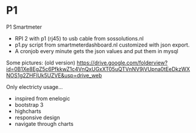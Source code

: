 # P1
P1 Smartmeter

* RPI 2 with p1 (rj45) to usb cable from sossolutions.nl
* p1.py script from smartmeterdashboard.nl customized with json export.
* A cronjob every minute gets the json values and put them in mysql

Some pictures: (old version)
https://drive.google.com/folderview?id=0B1Xe8EgZ5c6PfkkwZ1c4VnQxUGxXT05uQTVnNV9jVUpna0tEeDkzWXNOS1g2ZHFlUk5UZVE&usp=drive_web


Only electricty usage...
* inspired from enelogic
* bootstrap 3
* highcharts
* responsive design
* navigate through charts

